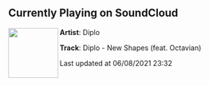 ## Currently Playing on SoundCloud

[<img align="left" width="100" src="https://i1.sndcdn.com/artworks-000484490622-c7gr6y-t500x500.jpg">](https://soundcloud.com/diplo/diplo-new-shapes-feat-octavian)

**Artist**: Diplo 

**Track**: Diplo - New Shapes (feat. Octavian)

Last updated at 06/08/2021 23:32

